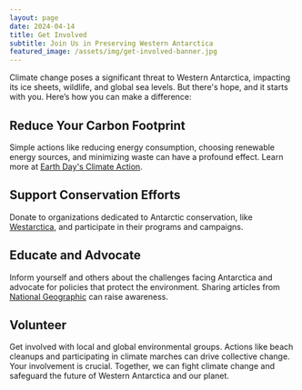 ```yaml
---
layout: page
date: 2024-04-14
title: Get Involved
subtitle: Join Us in Preserving Western Antarctica
featured_image: /assets/img/get-involved-banner.jpg
---
```


Climate change poses a significant threat to Western Antarctica, impacting its
ice sheets, wildlife, and global sea levels. But there's hope, and it starts
with you. Here’s how you can make a difference:

## Reduce Your Carbon Footprint

Simple actions like reducing energy consumption, choosing renewable energy
sources, and minimizing waste can have a profound effect. Learn more at [Earth
Day's Climate Action](https://www.earthday.org/actions/).

## Support Conservation Efforts

Donate to organizations dedicated to Antarctic conservation, like
[Westarctica](https://www.westarctica.org), and participate in their programs
and campaigns.

## Educate and Advocate

Inform yourself and others about the challenges facing Antarctica and advocate
for policies that protect the environment. Sharing articles from [National
Geographic](https://www.nationalgeographic.com/environment) can raise
awareness.

## Volunteer

Get involved with local and global environmental groups. Actions like beach
cleanups and participating in climate marches can drive collective change. Your
involvement is crucial. Together, we can fight climate change and safeguard the
future of Western Antarctica and our planet.
